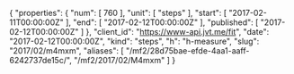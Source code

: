 {
  "properties": {
    "num": [
      760
    ],
    "unit": [
      "steps"
    ],
    "start": [
      "2017-02-11T00:00:00Z"
    ],
    "end": [
      "2017-02-12T00:00:00Z"
    ],
    "published": [
      "2017-02-12T00:00:00Z"
    ]
  },
  "client_id": "https://www-api.jvt.me/fit",
  "date": "2017-02-12T00:00:00Z",
  "kind": "steps",
  "h": "h-measure",
  "slug": "2017/02/m4mxm",
  "aliases": [
    "/mf2/28d75bae-efde-4aa1-aaff-6242737de15c/",
    "/mf2/2017/02/M4mxm"
  ]
}
